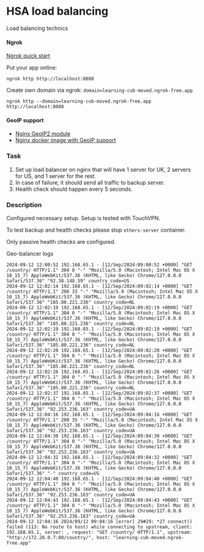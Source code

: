 # HSA load balancing
Load balancing technics

<h4>Ngrok</h4>

[Ngrok quick start](https://ngrok.com/docs/getting-started/)

Put your app online:
```
ngrok http http://localhost:8080
```

Create own domain via ngrok: ``domain=learning-cub-moved.ngrok-free.app``
```
ngrok http --domain=learning-cub-moved.ngrok-free.app http://localhost:8080
```

<h4>GeoIP support</h4>

* [Nginx GeoIP2 module](https://github.com/nginx-modules/ngx_http_geoip2_module)
* [Nginx docker image with GeoIP support](https://hub.docker.com/r/anroe/nginx-geoip2)

<h3>Task</h3>

1. Set up load balancer on nginx that will have 1 server for UK, 2 servers for US, and 1 server for the rest. 
2. In case of failure, it should send all traffic to backup server. 
3. Health check should happen every 5 seconds.

<h3>Description</h3>

Configured necessary setup. Setup is tested with TouchVPN. 

To test backup and health checks please stop ``others-server`` container. 

Only passive health checks are configured.

Geo-balancer logs
```
2024-09-12 12:00:52 192.168.65.1 - [12/Sep/2024:09:00:52 +0000] "GET /country/ HTTP/1.1" 304 0 "-" "Mozilla/5.0 (Macintosh; Intel Mac OS X 10_15_7) AppleWebKit/537.36 (KHTML, like Gecko) Chrome/127.0.0.0 Safari/537.36" "92.38.148.59" country_code=US
2024-09-12 12:02:14 192.168.65.1 - [12/Sep/2024:09:02:14 +0000] "GET /country/ HTTP/1.1" 200 33 "-" "Mozilla/5.0 (Macintosh; Intel Mac OS X 10_15_7) AppleWebKit/537.36 (KHTML, like Gecko) Chrome/127.0.0.0 Safari/537.36" "185.80.221.236" country_code=NL
2024-09-12 12:02:19 192.168.65.1 - [12/Sep/2024:09:02:19 +0000] "GET /country/ HTTP/1.1" 304 0 "-" "Mozilla/5.0 (Macintosh; Intel Mac OS X 10_15_7) AppleWebKit/537.36 (KHTML, like Gecko) Chrome/127.0.0.0 Safari/537.36" "185.80.221.236" country_code=NL
2024-09-12 12:02:19 192.168.65.1 - [12/Sep/2024:09:02:19 +0000] "GET /country/ HTTP/1.1" 304 0 "-" "Mozilla/5.0 (Macintosh; Intel Mac OS X 10_15_7) AppleWebKit/537.36 (KHTML, like Gecko) Chrome/127.0.0.0 Safari/537.36" "185.80.221.236" country_code=NL
2024-09-12 12:02:20 192.168.65.1 - [12/Sep/2024:09:02:20 +0000] "GET /country/ HTTP/1.1" 304 0 "-" "Mozilla/5.0 (Macintosh; Intel Mac OS X 10_15_7) AppleWebKit/537.36 (KHTML, like Gecko) Chrome/127.0.0.0 Safari/537.36" "185.80.221.236" country_code=NL
2024-09-12 12:02:26 192.168.65.1 - [12/Sep/2024:09:02:26 +0000] "GET /country/ HTTP/1.1" 304 0 "-" "Mozilla/5.0 (Macintosh; Intel Mac OS X 10_15_7) AppleWebKit/537.36 (KHTML, like Gecko) Chrome/127.0.0.0 Safari/537.36" "185.80.221.236" country_code=NL
2024-09-12 12:02:37 192.168.65.1 - [12/Sep/2024:09:02:37 +0000] "GET /country/ HTTP/1.1" 304 0 "-" "Mozilla/5.0 (Macintosh; Intel Mac OS X 10_15_7) AppleWebKit/537.36 (KHTML, like Gecko) Chrome/127.0.0.0 Safari/537.36" "92.253.236.163" country_code=UA
2024-09-12 12:04:16 192.168.65.1 - [12/Sep/2024:09:04:16 +0000] "GET /country/ HTTP/1.1" 200 35 "-" "Mozilla/5.0 (Macintosh; Intel Mac OS X 10_15_7) AppleWebKit/537.36 (KHTML, like Gecko) Chrome/127.0.0.0 Safari/537.36" "92.253.236.163" country_code=UA
2024-09-12 12:04:30 192.168.65.1 - [12/Sep/2024:09:04:30 +0000] "GET /country/ HTTP/1.1" 304 0 "-" "Mozilla/5.0 (Macintosh; Intel Mac OS X 10_15_7) AppleWebKit/537.36 (KHTML, like Gecko) Chrome/127.0.0.0 Safari/537.36" "92.253.236.163" country_code=UA
2024-09-12 12:04:32 192.168.65.1 - [12/Sep/2024:09:04:32 +0000] "GET /country/ HTTP/1.1" 304 0 "-" "Mozilla/5.0 (Macintosh; Intel Mac OS X 10_15_7) AppleWebKit/537.36 (KHTML, like Gecko) Chrome/127.0.0.0 Safari/537.36" "-" country_code=US
2024-09-12 12:04:40 192.168.65.1 - [12/Sep/2024:09:04:40 +0000] "GET /country/ HTTP/1.1" 304 0 "-" "Mozilla/5.0 (Macintosh; Intel Mac OS X 10_15_7) AppleWebKit/537.36 (KHTML, like Gecko) Chrome/127.0.0.0 Safari/537.36" "92.253.236.163" country_code=UA
2024-09-12 12:04:43 192.168.65.1 - [12/Sep/2024:09:04:43 +0000] "GET /country/ HTTP/1.1" 304 0 "-" "Mozilla/5.0 (Macintosh; Intel Mac OS X 10_15_7) AppleWebKit/537.36 (KHTML, like Gecko) Chrome/127.0.0.0 Safari/537.36" "92.253.236.163" country_code=UA
2024-09-12 12:04:16 2024/09/12 09:04:16 [error] 29#29: *27 connect() failed (113: No route to host) while connecting to upstream, client: 192.168.65.1, server: , request: "GET /country/ HTTP/1.1", upstream: "http://172.20.0.7:80/country/", host: "learning-cub-moved.ngrok-free.app"
```